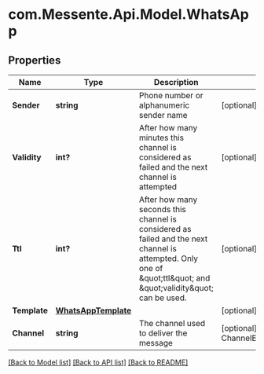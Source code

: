 # com.Messente.Api.Model.WhatsApp
## Properties

Name | Type | Description | Notes
------------ | ------------- | ------------- | -------------
**Sender** | **string** | Phone number or alphanumeric sender name | [optional] 
**Validity** | **int?** | After how many minutes this channel is   considered as failed and the next channel is attempted | [optional] 
**Ttl** | **int?** | After how many seconds this channel is considered as failed and the next channel is attempted.       Only one of \&quot;ttl\&quot; and \&quot;validity\&quot; can be used. | [optional] 
**Template** | [**WhatsAppTemplate**](WhatsAppTemplate.md) |  | [optional] 
**Channel** | **string** | The channel used to deliver the message | [optional] [default to ChannelEnum.Whatsapp]

[[Back to Model list]](../README.md#documentation-for-models) [[Back to API list]](../README.md#documentation-for-api-endpoints) [[Back to README]](../README.md)

